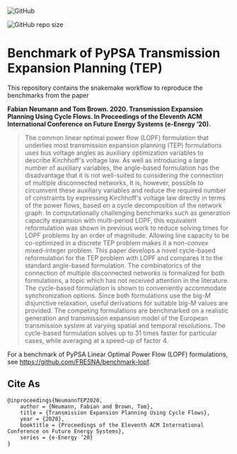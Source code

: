 ![GitHub](https://img.shields.io/github/license/fneum/benchmark-teplopf)

![GitHub repo size](https://img.shields.io/github/repo-size/fneum/benchmark-teplopf)

# Benchmark of PyPSA Transmission Expansion Planning (TEP)

This repository contains the snakemake workflow to reproduce the benchmarks from the paper

**Fabian Neumann and Tom Brown. 2020. Transmission Expansion Planning Using Cycle Flows. In Proceedings of the Eleventh ACM International Conference on Future Energy Systems (e-Energy ’20).**

> The common linear optimal power flow (LOPF) formulation that underlies most
transmission expansion planning (TEP) formulations uses bus voltage angles as
auxiliary optimization variables to describe Kirchhoff's voltage law. As well
as introducing a large number of auxiliary variables, the angle-based
formulation has the disadvantage that it is not well-suited to considering the
connection of multiple disconnected networks, It is, however, possible to
circumvent these auxiliary variables and reduce the required number of
constraints by expressing Kirchhoff's voltage law directly in terms of the
power flows, based on a cycle decomposition of the network graph. In
computationally challenging benchmarks such as generation capacity expansion
with multi-period LOPF, this equivalent reformulation was shown in previous
work to reduce solving times for LOPF problems by an order of magnitude.
Allowing line capacity to be co-optimized in a discrete TEP problem makes it a
non-convex mixed-integer problem. This paper develops a novel cycle-based
reformulation for the TEP problem with LOPF and compares it to the standard
angle-based formulation. The combinatorics of the connection of multiple
disconnected networks is formalized for both formulations, a topic which has
not received attention in the literature. The cycle-based formulation is shown
to conveniently accommodate synchronization options. Since both formulations
use the big-$M$ disjunctive relaxation, useful derivations for suitable big-$M$
values are provided. The competing formulations are benchmarked on a realistic
generation and transmission expansion model of the European transmission system
at varying spatial and temporal resolutions. The cycle-based formulation solves
up to 31 times faster for particular cases, while averaging at a speed-up of
factor 4.

For a benchmark of PyPSA Linear Optimal Power Flow (LOPF) formulations, see https://github.com/FRESNA/benchmark-lopf.

## Cite As

```
@inproceedings{NeumannTEP2020,
    author = {Neumann, Fabian and Brown, Tom},
    title = {Transmission Expansion Planning Using Cycle Flows},
    year = {2020},
    booktitle = {Proceedings of the Eleventh ACM International Conference on Future Energy Systems},
    series = {e-Energy ’20}
}
```
